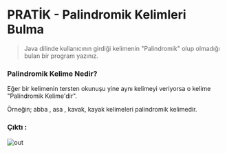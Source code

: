# PRATİK - Palindromik Kelimleri Bulma

> Java dilinde kullanıcının girdiği kelimenin "Palindromik" olup olmadığı bulan bir program yazınız.

### Palindromik Kelime Nedir?

Eğer bir kelimenin tersten okunuşu yine aynı kelimeyi veriyorsa o kelime "Palindromik Kelime'dir".

Örneğin;
abba , asa , kavak, kayak kelimeleri palindromik kelimedir.
  
  
### Çıktı :

![out](https://user-images.githubusercontent.com/35347777/141307502-71d1338e-55e6-4eec-ade3-35c489f8a2be.gif)
